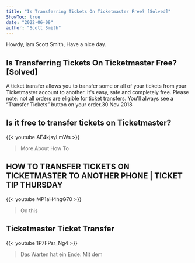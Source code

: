 ```yaml
---
title: "Is Transferring Tickets On Ticketmaster Free? [Solved]"
ShowToc: true 
date: "2022-06-09"
author: "Scott Smith" 
---
```


Howdy, iam Scott Smith, Have a nice day.
## Is Transferring Tickets On Ticketmaster Free? [Solved]
A ticket transfer allows you to transfer some or all of your tickets from your Ticketmaster account to another. It's easy, safe and completely free. Please note: not all orders are eligible for ticket transfers. You'll always see a “Transfer Tickets” button on your order.30 Nov 2018

## Is it free to transfer tickets on Ticketmaster?
{{< youtube AE4kjsyLmWs >}}
>More About How To 

## HOW TO TRANSFER TICKETS ON TICKETMASTER TO ANOTHER PHONE | TICKET TIP THURSDAY
{{< youtube MP1aH4hgG70 >}}
>On this 

## Ticketmaster Ticket Transfer
{{< youtube 1P7FPsr_Ng4 >}}
>Das Warten hat ein Ende: Mit dem 

